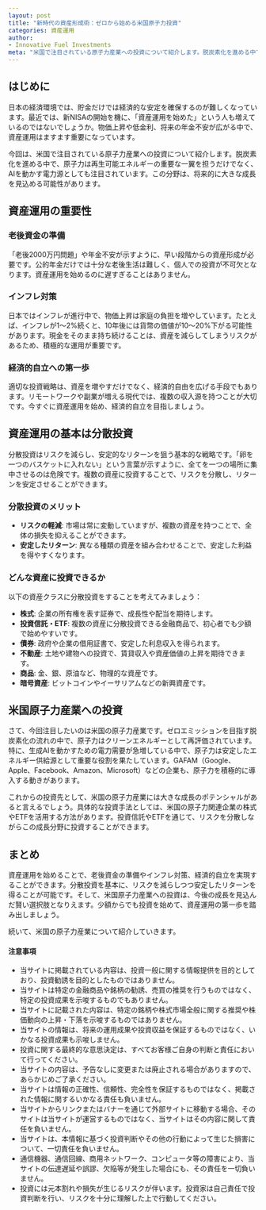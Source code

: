 ```yaml
---
layout: post
title: "新時代の資産形成術：ゼロから始める米国原子力投資"
categories: 資産運用
author:
- Innovative Fuel Investments
meta: "米国で注目されている原子力産業への投資について紹介します。脱炭素化を進める中で、原子力は再生可能エネルギーの重要な一翼を担うだけでなく、AIを動かす電力源としても注目されています。この分野は、将来的に大きな成長を見込める可能性があります。"
---
```


## はじめに
日本の経済環境では、貯金だけでは経済的な安定を確保するのが難しくなっています。最近では、新NISAの開始を機に、「資産運用を始めた」という人も増えているのではないでしょうか。物価上昇や低金利、将来の年金不安が広がる中で、資産運用はますます重要になっています。

今回は、米国で注目されている原子力産業への投資について紹介します。脱炭素化を進める中で、原子力は再生可能エネルギーの重要な一翼を担うだけでなく、AIを動かす電力源としても注目されています。この分野は、将来的に大きな成長を見込める可能性があります。

## 資産運用の重要性

### 老後資金の準備
「老後2000万円問題」や年金不安が示すように、早い段階からの資産形成が必要です。公的年金だけでは十分な老後生活は難しく、個人での投資が不可欠となります。資産運用を始めるのに遅すぎることはありません。

### インフレ対策
日本ではインフレが進行中で、物価上昇は家庭の負担を増やしています。たとえば、インフレが1〜2%続くと、10年後には貨幣の価値が10〜20%下がる可能性があります。現金をそのまま持ち続けることは、資産を減らしてしまうリスクがあるため、積極的な運用が重要です。

### 経済的自立への第一歩
適切な投資戦略は、資産を増やすだけでなく、経済的自由を広げる手段でもあります。リモートワークや副業が増える現代では、複数の収入源を持つことが大切です。今すぐに資産運用を始め、経済的自立を目指しましょう。

## 資産運用の基本は分散投資
分散投資はリスクを減らし、安定的なリターンを狙う基本的な戦略です。「卵を一つのバスケットに入れない」という言葉が示すように、全てを一つの場所に集中させるのは危険です。複数の資産に投資することで、リスクを分散し、リターンを安定させることができます。

### 分散投資のメリット
- **リスクの軽減**: 市場は常に変動していますが、複数の資産を持つことで、全体の損失を抑えることができます。
- **安定したリターン**: 異なる種類の資産を組み合わせることで、安定した利益を得やすくなります。

### どんな資産に投資できるか
以下の資産クラスに分散投資をすることを考えてみましょう：
- **株式**: 企業の所有権を表す証券で、成長性や配当を期待します。
- **投資信託・ETF**: 複数の資産に分散投資できる金融商品で、初心者でも少額で始めやすいです。
- **債券**: 政府や企業の借用証書で、安定した利息収入を得られます。
- **不動産**: 土地や建物への投資で、賃貸収入や資産価値の上昇を期待できます。
- **商品**: 金、銀、原油など、物理的な資産です。
- **暗号資産**: ビットコインやイーサリアムなどの新興資産です。

## 米国原子力産業への投資

さて、今回注目したいのは米国の原子力産業です。ゼロエミッションを目指す脱炭素化の流れの中で、原子力はクリーンエネルギーとして再評価されています。特に、生成AIを動かすための電力需要が急増している中で、原子力は安定したエネルギー供給源として重要な役割を果たしています。GAFAM（Google、Apple、Facebook、Amazon、Microsoft）などの企業も、原子力を積極的に導入する動きがあります。

これからの投資先として、米国の原子力産業には大きな成長のポテンシャルがあると言えるでしょう。具体的な投資手法としては、米国の原子力関連企業の株式やETFを活用する方法があります。投資信託やETFを通じて、リスクを分散しながらこの成長分野に投資することができます。

## まとめ
資産運用を始めることで、老後資金の準備やインフレ対策、経済的自立を実現することができます。分散投資を基本に、リスクを減らしつつ安定したリターンを得ることが可能です。そして、米国原子力産業への投資は、今後の成長を見込んだ賢い選択肢となりえます。少額からでも投資を始めて、資産運用の第一歩を踏み出しましょう。

続いて、米国の原子力産業について紹介していきます。

#### 注意事項
- 当サイトに掲載されている内容は、投資一般に関する情報提供を目的としており、投資勧誘を目的としたものではありません。
- 当サイトは特定の金融商品や銘柄の勧誘、売買の推奨を行うものではなく、特定の投資成果を示唆するものでもありません。
- 当サイトに記載された内容は、特定の銘柄や株式市場全般に関する推奨や株価動向の上昇・下落を示唆するものではありません。
- 当サイトの情報は、将来の運用成果や投資収益を保証するものではなく、いかなる投資成果も示唆しません。
- 投資に関する最終的な意思決定は、すべてお客様ご自身の判断と責任において行ってください。
- 当サイトの内容は、予告なしに変更または廃止される場合がありますので、あらかじめご了承ください。
- 当サイトは情報の正確性、信頼性、完全性を保証するものではなく、掲載された情報に関するいかなる責任も負いません。
- 当サイトからリンクまたはバナーを通じて外部サイトに移動する場合、そのサイトは当サイトが運営するものではなく、当サイトはその内容に関して責任を負いません。
- 当サイトは、本情報に基づく投資判断やその他の行動によって生じた損害について、一切責任を負いません。
- 通信機器、通信回線、商用ネットワーク、コンピュータ等の障害により、当サイトの伝達遅延や誤謬、欠陥等が発生した場合にも、その責任を一切負いません。
- 投資には元本割れや損失が生じるリスクが伴います。投資家は自己責任で投資判断を行い、リスクを十分に理解した上で行動してください。
